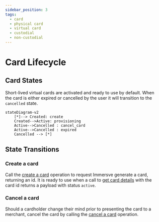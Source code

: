 ```yaml
---
sidebar_position: 3
tags:
  - card
  - physical card
  - virtual card
  - custodial
  - non-custodial
---
```


# Card Lifecycle

## Card States

Short-lived virtual cards are activated and ready to use by default. When the card is either expired or cancelled by the user it will transition to the `cancelled` state.

```mermaid
stateDiagram-v2
    [*]--> Created: create
    Created-->Active: provisioning
    Active-->Cancelled : cancel_card
    Active-->Cancelled : expired
    Cancelled --> [*]
```

## State Transitions

### Create a card

Call the [create a card](/api-reference/create-a-card) operation to request Immersve generate a card, returning an id.
It is ready to use when a call to [get card details](/api-reference/get-card-details) with the card id returns a payload with status `active`.

### Cancel a card

Should a cardholder change their mind prior to presenting the card to a merchant, cancel the card by calling the [cancel a card](/api-reference/cancel-a-card-asynchronously) operation.
